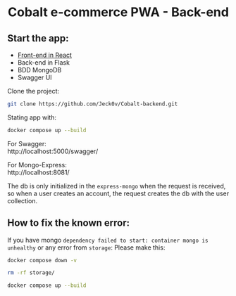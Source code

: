 
# <p align="center">Cobalt e-commerce PWA - Back-end</p>
  
## Start the app:

- [Front-end in React](https://github.com/Alexis-Gontier/Cobalt-frontend)
- Back-end in Flask
- BDD MongoDB
- Swagger UI


Clone the project:

```bash
git clone https://github.com/Jeck0v/Cobalt-backend.git
```
Stating app with:

```bash
docker compose up --build
```
For Swagger: <br>
http://localhost:5000/swagger/

For Mongo-Express: <br>
http://localhost:8081/

The db is only initialized in the `express-mongo` when the request is received, so when a user creates an account,  the request creates the db with the user collection.


## How to fix the known error:

If you have mongo `dependency failed to start: container mongo is unhealthy` or any error from `storage`:
Please make this: <br>
 ```bash
docker compose down -v 
```
```bash
rm -rf storage/
```
```bash
docker compose up --build
```
